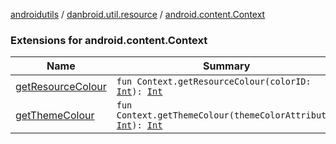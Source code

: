 [androidutils](../../index.md) / [danbroid.util.resource](../index.md) / [android.content.Context](./index.md)

### Extensions for android.content.Context

| Name | Summary |
|---|---|
| [getResourceColour](get-resource-colour.md) | `fun Context.getResourceColour(colorID: `[`Int`](https://kotlinlang.org/api/latest/jvm/stdlib/kotlin/-int/index.html)`): `[`Int`](https://kotlinlang.org/api/latest/jvm/stdlib/kotlin/-int/index.html) |
| [getThemeColour](get-theme-colour.md) | `fun Context.getThemeColour(themeColorAttribute: `[`Int`](https://kotlinlang.org/api/latest/jvm/stdlib/kotlin/-int/index.html)`): `[`Int`](https://kotlinlang.org/api/latest/jvm/stdlib/kotlin/-int/index.html) |
